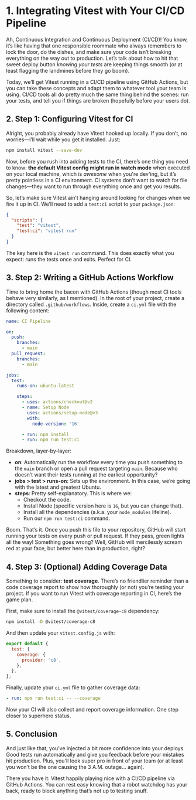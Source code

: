 # 1. Integrating Vitest with Your CI/CD Pipeline

Ah, Continuous Integration and Continuous Deployment (CI/CD)! You know, it’s like having that one responsible roommate who always remembers to lock the door, do the dishes, and make sure your code isn’t breaking everything on the way out to production. Let’s talk about how to hit that sweet deploy button _knowing your tests_ are keeping things smooth (or at least flagging the landmines before they go boom).

Today, we’ll get Vitest running in a CI/CD pipeline using GitHub Actions, but you can take these concepts and adapt them to whatever tool your team is using. CI/CD tools all do pretty much the same thing behind the scenes: run your tests, and tell you if things are broken (hopefully before your users do).

## 2. Step 1: Configuring Vitest for CI

Alright, you probably already have Vitest hooked up locally. If you don’t, no worries—I’ll wait while you get it installed. Just:

```bash
npm install vitest --save-dev
```

Now, before you rush into adding tests to the CI, there’s one thing you need to know: **the default Vitest config might run in watch mode** when executed on your local machine, which is _awesome_ when you're dev'ing, but it’s pretty pointless in a CI environment. CI systems don’t want to watch for file changes—they want to run through everything once and get you results.

So, let’s make sure Vitest ain’t hanging around looking for changes when we fire it up in CI. We’ll need to add a `test:ci` script to your `package.json`:

```json
{
  "scripts": {
    "test": "vitest",
    "test:ci": "vitest run"
  }
}
```

The key here is the `vitest run` command. This does exactly what you expect: runs the tests once and exits. Perfect for CI.

## 3. Step 2: Writing a GitHub Actions Workflow

Time to bring home the bacon with GitHub Actions (though most CI tools behave very similarly, as I mentioned). In the root of your project, create a directory called `.github/workflows`. Inside, create a `ci.yml` file with the following content:

```yaml
name: CI Pipeline

on:
  push:
    branches:
      - main
  pull_request:
    branches:
      - main

jobs:
  test:
    runs-on: ubuntu-latest

    steps:
      - uses: actions/checkout@v2
      - name: Setup Node
        uses: actions/setup-node@v3
        with:
          node-version: '16'

      - run: npm install
      - run: npm run test:ci
```

Breakdown, layer-by-layer:

- **on**: Automatically run the workflow every time you push something to the `main` branch or open a pull request targeting `main`. Because who doesn’t want their tests running at the earliest opportunity?
- **jobs > test > runs-on**: Sets up the environment. In this case, we’re going with the latest and greatest Ubuntu.
- **steps**: Pretty self-explanatory. This is where we:
  - Checkout the code.
  - Install Node (specific version here is `16`, but you can change that).
  - Install all the dependencies (a.k.a. your `node_modules` lifeline).
  - Run our `npm run test:ci` command.

Boom. That’s it. Once you push this file to your repository, GitHub will start running your tests on every push or pull request. If they pass, green lights all the way! Something goes wrong? Well, GitHub will mercilessly scream red at your face, but better here than in production, right?

## 4. Step 3: (Optional) Adding Coverage Data

Something to consider: **test coverage**. There’s no friendlier reminder than a code coverage report to show how thoroughly (or not) you’re testing your project. If you want to run Vitest with coverage reporting in CI, here’s the game plan.

First, make sure to install the `@vitest/coverage-c8` dependency:

```bash
npm install -D @vitest/coverage-c8
```

And then update your `vitest.config.js` with:

```js
export default {
  test: {
    coverage: {
      provider: 'c8',
    },
  },
};
```

Finally, update your `ci.yml` file to gather coverage data:

```yaml
- run: npm run test:ci -- --coverage
```

Now your CI will also collect and report coverage information. One step closer to superhero status.

## 5. Conclusion

And just like that, you’ve injected a bit more confidence into your deploys. Good tests run automatically and give you feedback before your mistakes hit production. Plus, you'll look super pro in front of your team (or at least you won’t be the one causing the 3 A.M. outage... again).

There you have it: Vitest happily playing nice with a CI/CD pipeline via GitHub Actions. You can rest easy knowing that a robot watchdog has your back, ready to block anything that’s not up to testing snuff.
